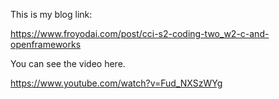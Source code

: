 This is my blog link:

https://www.froyodai.com/post/cci-s2-coding-two_w2-c-and-openframeworks

You can see the video here.

https://www.youtube.com/watch?v=Fud_NXSzWYg

